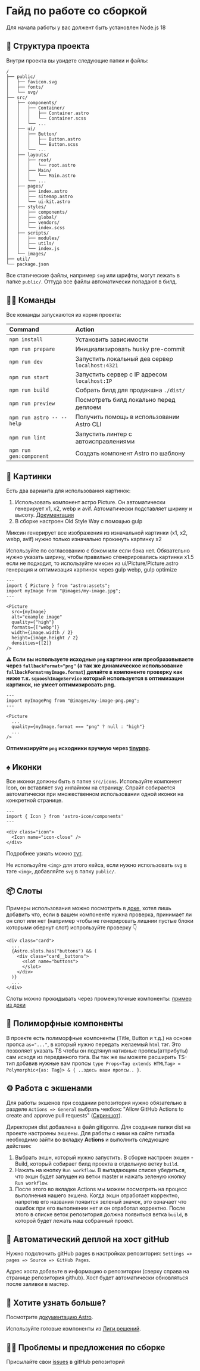 # Гайд по работе со сборкой

Для начала работы у вас должент быть установлен Node.js 18

## 🚀 Структура проекта

Внутри проекта вы увидете следующие папки и файлы:

```text
/
├── public/
│   ├── favicon.svg
│   ├── fonts/
│   └── svg/
├── src/
│   ├── components/
│   │   ├── Container/
│   │   │   ├── Container.astro
│   │   │   └── Container.scss
│   │   └── ...
│   ├── ui/
│   │   ├── Button/
│   │   │   ├── Button.astro
│   │   │   └── Button.scss
│   │   └── ...
│   ├── layouts/
│   │   ├── root/
│   │   │   └── root.astro
│   │   ├── Main/
│   │   │   └── Main.astro
│   │   └── ...
│   ├── pages/
│   │   ├── index.astro
│   │   ├── sitemap.astro
│   │   └── ui-kit.astro
│   ├── styles/
│   │   ├── components/
│   │   ├── global/
│   │   ├── vendors/
│   │   └── index.scss
│   ├── scripts/
│   │   ├── modules/
│   │   ├── utils/
│   │   └── index.js
│   └── images/
├── util/
└── package.json
```

Все статические файлы, например `svg` или шрифты, могут лежать в папке `public/`. Оттуда все файлы автоматически попадают в билд.

## 🐱‍💻 Команды

Все команды запускаются из корня проекта:

| Command                   | Action                                          |
| :------------------------ | :---------------------------------------------- |
| `npm install`             | Установить зависимости                          |
| `npm run prepare`         | Инициализировать husky pre-commit               |
| `npm run dev`             | Запустить локальный дев сервер `localhost:4321` |
| `npm run start`           | Запустить сервер c IP адресом `localhost:IP`    |
| `npm run build`           | Собрать билд для продакшна `./dist/`            |
| `npm run preview`         | Посмотреть билд локально перед деплоем          |
| `npm run astro -- --help` | Получить помощь в использовании Astro CLI       |
| `npm run lint`            | Запустить линтер с автоисправлениями            |
| `npm run gen:component`   | Создать компонент Astro по шаблону              |

## 🎴 Картинки

Есть два варианта для использования картинок:

1. Использовать компонент астро Picture. Он автоматически генерирует х1, х2, webp и avif. Автоматически подставляет ширину и высоту. [Документация](https://docs.astro.build/en/guides/images/)
2. В сборке настроен Old Style Way с помощью gulp

Миксин генерирует все изображения из изначальной картинки (х1, х2, webp, avif)
нужно только изначально прокинуть картинку х2

Используйте по согласованию с бэком или если бэка нет.
Обязательно нужно указать ширину, чтобы правильно сгенерировались картинки х1.5
если не подходит, то используйте миксин из ui/Picture/Picture.astro
генерация и оптимизация картинок через gulp webp, gulp optimize

```Astro
---
import { Picture } from "astro:assets";
import myImage from "@images/my-image.jpg";
---

<Picture
  src={myImage}
  alt="example image"
  quality={"high"}
  formats={["webp"]}
  width={image.width / 2}
  height={image.height / 2}
  densities={[2]}
/>
```

**⚠️ Если вы используете исходные `png` картинки или преобразовываете через `fallbackFormat="png"` (а так же динамическое использование `fallbackFormat=myImage.format`)
делайте в компоненте проверку как ниже т.к. `squooshImageService` который используется в оптимизации картинок, не умеет оптимизировать png.**

```Astro
---
import myImagePng from "@images/my-image-png.png";
---

<Picture
  ...
  quality={myImage.format === "png" ? null : "high"}
  ...
/>
```

**Оптимизируйте `png` исходники вручную через [tinypng](https://tinypng.com/).**

## ♠️ Иконки

Все иконки должны быть в папке `src/icons`.
Используйте компонент Icon, он вставляет svg инлайном на страницу.
Спрайт собирается автоматически при множественном использовании одной иконки на конкретной странице.

```Astro
---
import { Icon } from 'astro-icon/components'
---

<div class="icon">
  <Icon name="icon-close" />
</div>
```

Подробнее узнать можно [тут](https://www.npmjs.com/package/astro-icon).

Не используйте `<img>` для этого кейса, если нужно использовать `svg` в тэге `<img>`, добавляйте `svg` в папку `public/`.

## 📦 Слоты <slot>

Примеры использования можно посмотреть в [доке](https://docs.astro.build/en/core-concepts/astro-components/#slots), хотел лишь добавить что, если в вашем компоненте нужна проверка, принимает ли он слот или нет (например чтобы не генерировать лишнии пустые блоки которыми обернут слот) испрользуйте проверку 👇

```Astro
<div class="card">
  ...
  {Astro.slots.has("buttons") && (
    <div class="card__buttons">
      <slot name="buttons">
      </slot>
    </div>
  )}
  ...
</div>
```

Слоты можно прокидывать через промежуточные компоненты: [пример из доки](https://docs.astro.build/en/core-concepts/astro-components/#transferring-slots)

## 🧜 Полиморфные компоненты

В проекте есть полиморфные компоненты (Title, Button и т.д.) на основе пропса `as="..."`, в который нужно передать желаемый `html` тэг. Это позволяет указать TS чтобы он подтянул нативные пропсы(аттрибуты) сам исходя из переданного тэга. Вы так же вы можете расширить TS-тип добавив нужные вам пропсы `type Props<Tag extends HTMLTag> = Polymorphic<{as: Tag}> & { ..здесь ваши пропсы.. }`.

## ⚙ Работа с экшенами

Для работы экшенов при создании репозитория нужно обязательно в разделе `Actions => General` выбрать чекбокс "Allow GitHub Actions to create and approve pull requests" ([Скриншот](https://cln.sh/v99g2JdV)).

Директория dist добавлена в файл gitigonre. Для создания папки dist на проекте настроены экшены.
Для работы с ними на сайте гитхаба необходимо зайти во вкладку **Actions** и выполнить следующие действия:

1. Выбрать экшн, который нужно запустить. В сборке настроен экшен - Build, который собирает билд проекта в отдельную ветку `build`.
2. Нажать на кнопку `Run workflow`. В выпадающем списке убедиться, что экшн будет запущен из ветки master и нажать зеленую кнопку `Run workflow`.
3. После этого во вкладке Actions мы можем посмотреть на процесс выполнения нашего экшена. Когда экшн отработает корректно, напротив его названия появится зеленый значок, это означает что ошибок при его выполнении нет и он отработал корректно. После этого в списке веток репозитория должна появиться ветка `build`, в которой будет лежать наш собранный проект.

## 🤖 Автоматический деплой на хост gitHub

Нужно подключить gitHub pages в настройках репозитория:
`Settings => pages => Source => GitHub Pages`.

Адрес хоста добавьте в информацию о репозитории (сверху справа на странице репозитория github).
Хост будет автоматически обновляться после заливки в мастер.

## 👀 Хотите узнать больше?

Посмотрите [документацию Astro](https://docs.astro.build).

Используйте готовые компоненты из [Лиги решений](http://htmlonelove.top/liga-reshare/).

## 🐱‍🐉 Проблемы и предложения по сборке

Присылайте свои [issues](https://github.com/htmlonelove/liga-astro-template/issues) в gitHub репозиторий
